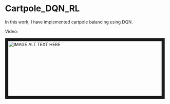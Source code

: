 # Cartpole_DQN_RL
In this work, I have implemented cartpole balancing using DQN.

Video:

<a href="https://youtu.be/MYDQrCqq7d8
" target="_blank"><img src="http://img.youtube.com/vi/cMEUmcrLJdw/0.jpg" 
alt="IMAGE ALT TEXT HERE" width="540" height="180" border="10" /></a>
